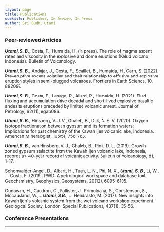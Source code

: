 ```yaml
---
layout: page
title: Publications
subtitle: Published, In Review, In Press
author: Sri Budhi Utami
---
```


### Peer-reviewed Articles
***Utami, S. B.***, Costa, F., Humaida, H. (in press). The role of magma ascent rates and viscosity in the explosive and dome eruptions (Kelud volcano, Indonesia). Bulletin of Volcanology.

***Utami, S. B.***, Andùjar, J., Costa, F., Scaillet, B., Humaida, H., Carn, S. (2022). Pre-eruptive excess volatiles and their relationship to effusive and explosive eruption styles in semi-plugged volcanoes. Frontiers in Earth Science, 10, 882097.

***Utami, S. B.***, Costa, F., Lesage, P., Allard, P., Humaida, H. (2021). Fluid fluxing and accumulation drive decadal and short-lived explosive basaltic andesite eruptions preceded by limited volcanic unrest. Journal of Petrology, 62(11), egab086.

***Utami, S. B.***, Hinsberg, V. J. V., Ghaleb, B., Dijk, A. E. V. (2020). Oxygen isotope fractionation between gypsum and its formation waters: Implications for past chemistry of the Kawah Ijen volcanic lake, Indonesia. American Mineralogist, 105(5), 756-763.

***Utami, S. B.***, van Hinsberg, V. J., Ghaleb, B., Pinti, D. L. (2019). Growth-zoned gypsum stalactite from the Kawah Ijen volcanic lake, Indonesia, records a> 40-year record of volcanic activity. Bulletin of Volcanology, 81, 1-17.

Schonwalder‐Angel, D., Albert, H., Tuan, L. N., Phi, N. X., ***Utami, S. B.***, Li, W., ... Costa, F. (2019). PWD: A petrological workspace and database tool. Geochemistry, Geophysics, Geosystems, 20(12), 6095-6105.

Gunawan, H., Caudron, C., Pallister, J., Primulyana, S., Christenson, B., Mccausland, W.,... ***Utami, S.B.***, ... Hendrasto, M. (2017). New insights into Kawah Ijen's volcanic system from the wet volcano workshop experiment. Geological Society, London, Special Publications, 437(1), 35-56.

### Conference Presentations 


---
